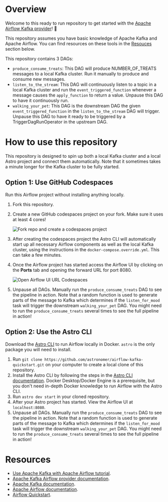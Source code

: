 # Overview

Welcome to this ready to run repository to get started with the [Apache Airflow Kafka provider](https://airflow.apache.org/docs/apache-airflow-providers-apache-kafka/stable/index.html)! :rocket:

This repository assumes you have basic knowledge of Apache Kafka and Apache Airflow. You can find resources on these tools in the [Resouces](#resources) section below.

This repository contains 3 DAGs:

- `produce_consume_treats`: This DAG will produce NUMBER_OF_TREATS messages to a local Kafka cluster. Run it manually to produce and consume new messages.
- `listen_to_the_stream`: This DAG will continuously listen to a topic in a local Kafka cluster and run the `event_triggered_function` whenever a message causes the `apply_function` to return a value. Unpause this DAG to have it continuously run.
- `walking_your_pet`: This DAG is the downstream DAG the given `event_triggered_function` in the `listen_to_the_stream` DAG will trigger. Unpause this DAG to have it ready to be triggered by a TriggerDagRunOperator in the upstream DAG.

# How to use this repository

This repository is designed to spin up both a local Kafka cluster and a local Astro project and connect them automatically. Note that it sometimes takes a minute longer for the Kafka cluster to be fully started.

## Option 1: Use GitHub Codespaces

Run this Airflow project without installing anything locally.

1. Fork this repository.
2. Create a new GitHub codespaces project on your fork. Make sure it uses at least 4 cores!

    ![Fork repo and create a codespaces project](src/fork_and_codespaces.png)

3. After creating the codespaces project the Astro CLI will automatically start up all necessary Airflow components as well as the local Kafka cluster, using the instructions in the `docker-compose.override.yml`. This can take a few minutes. 
4. Once the Airflow project has started access the Airflow UI by clicking on the **Ports** tab and opening the forward URL for port 8080.

    ![Open Airflow UI URL Codespaces](src/open_airflow_ui_codespaces.png)

5. Unpause all DAGs. Manually run the `produce_consume_treats` DAG to see the pipeline in action. Note that a random function is used to generate parts of the message to Kafka which determines if the `listen_for_mood` task will trigger the downstream `walking_your_pet` DAG. You might need to run the `produce_consume_treats` several times to see the full pipeline in action!

## Option 2: Use the Astro CLI

Download the [Astro CLI](https://docs.astronomer.io/astro/cli/install-cli) to run Airflow locally in Docker. `astro` is the only package you will need to install.

1. Run `git clone https://github.com/astronomer/airflow-kafka-quickstart.git` on your computer to create a local clone of this repository.
2. Install the Astro CLI by following the steps in the [Astro CLI documentation](https://docs.astronomer.io/astro/cli/install-cli). Docker Desktop/Docker Engine is a prerequisite, but you don't need in-depth Docker knowledge to run Airflow with the Astro CLI.
3. Run `astro dev start` in your cloned repository.
4. After your Astro project has started. View the Airflow UI at `localhost:8080`.
5. Unpause all DAGs. Manually run the `produce_consume_treats` DAG to see the pipeline in action. Note that a random function is used to generate parts of the message to Kafka which determines if the `listen_for_mood` task will trigger the downstream `walking_your_pet` DAG. You might need to run the `produce_consume_treats` several times to see the full pipeline in action!

# Resources

- [Use Apache Kafka with Apache Airflow tutorial](https://docs.astronomer.io/learn/airflow-kafka).
- [Apache Kafka Airflow provider documentation](https://airflow.apache.org/docs/apache-airflow-providers-apache-kafka/stable/index.html).
- [Apache Kafka documentation](https://kafka.apache.org/documentation/). 
- [Apache Airflow documentation](https://airflow.apache.org/docs/apache-airflow/stable/index.html).
- [Airflow Quickstart](https://docs.astronomer.io/learn/airflow-quickstart).